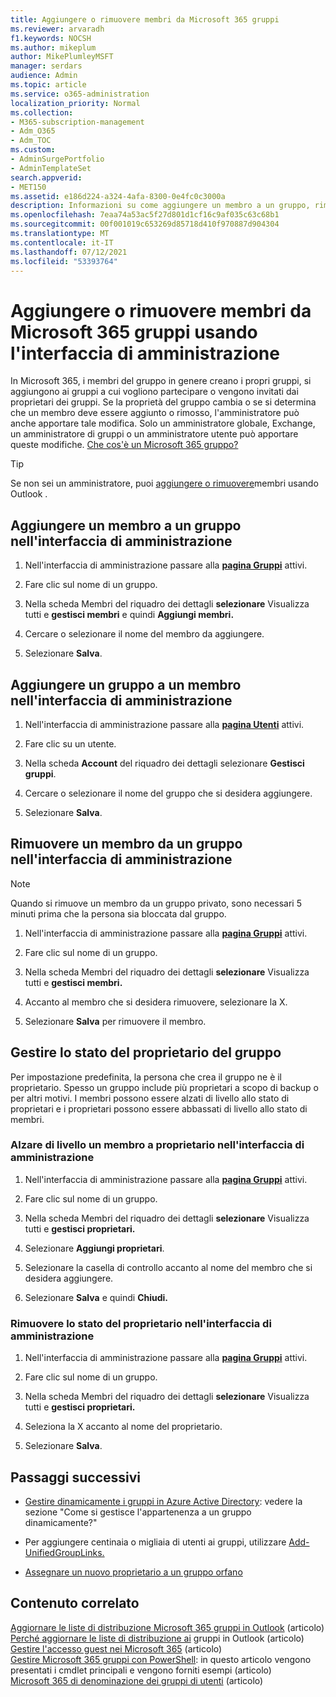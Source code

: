 ```yaml
---
title: Aggiungere o rimuovere membri da Microsoft 365 gruppi
ms.reviewer: arvaradh
f1.keywords: NOCSH
ms.author: mikeplum
author: MikePlumleyMSFT
manager: serdars
audience: Admin
ms.topic: article
ms.service: o365-administration
localization_priority: Normal
ms.collection:
- M365-subscription-management
- Adm_O365
- Adm_TOC
ms.custom:
- AdminSurgePortfolio
- AdminTemplateSet
search.appverid:
- MET150
ms.assetid: e186d224-a324-4afa-8300-0e4fc0c3000a
description: Informazioni su come aggiungere un membro a un gruppo, rimuovere un membro dal gruppo e gestire lo stato del proprietario del gruppo nel interfaccia di amministrazione di Microsoft 365.
ms.openlocfilehash: 7eaa74a53ac5f27d801d1cf16c9af035c63c68b1
ms.sourcegitcommit: 00f001019c653269d85718d410f970887d904304
ms.translationtype: MT
ms.contentlocale: it-IT
ms.lasthandoff: 07/12/2021
ms.locfileid: "53393764"
---
```

# <a name="add-or-remove-members-from-microsoft-365-groups-using-the-admin-center"></a>Aggiungere o rimuovere membri da Microsoft 365 gruppi usando l'interfaccia di amministrazione

In Microsoft 365, i membri del gruppo in genere creano i propri gruppi, si aggiungono ai gruppi a cui vogliono partecipare o vengono invitati dai proprietari dei gruppi. Se la proprietà del gruppo cambia o se si determina che un membro deve essere aggiunto o rimosso, l'amministratore può anche apportare tale modifica. Solo un amministratore globale, Exchange, un amministratore di gruppi o un amministratore utente può apportare queste modifiche. [Che cos'è un Microsoft 365 gruppo?](https://support.microsoft.com/office/b565caa1-5c40-40ef-9915-60fdb2d97fa2)

> [!TIP]
> Se non sei un amministratore, puoi [aggiungere o rimuovere](https://support.microsoft.com/office/3b650f4a-5c9b-4f94-a1bb-0cca4b1091de)membri usando Outlook .
  
## <a name="add-a-member-to-a-group-in-the-admin-center"></a>Aggiungere un membro a un gruppo nell'interfaccia di amministrazione

1. Nell'interfaccia di amministrazione passare alla [**pagina Gruppi**](https://admin.microsoft.com/Adminportal/Home?#/groups) attivi.  

2. Fare clic sul nome di un gruppo.

3. Nella scheda Membri del riquadro dei dettagli **selezionare** Visualizza tutti e **gestisci membri** e quindi **Aggiungi membri.**

4. Cercare o selezionare il nome del membro da aggiungere.

5. Selezionare **Salva**.

## <a name="add-a-group-to-a-member-in-the-admin-center"></a>Aggiungere un gruppo a un membro nell'interfaccia di amministrazione

1. Nell'interfaccia di amministrazione passare alla [**pagina Utenti**](https://admin.microsoft.com/Adminportal/Home?#/users) attivi.  

2. Fare clic su un utente.

3. Nella scheda **Account** del riquadro dei dettagli selezionare **Gestisci gruppi**.

4. Cercare o selezionare il nome del gruppo che si desidera aggiungere.

5. Selezionare **Salva**.

## <a name="remove-a-member-from-a-group-in-the-admin-center"></a>Rimuovere un membro da un gruppo nell'interfaccia di amministrazione

> [!NOTE]
> Quando si rimuove un membro da un gruppo privato, sono necessari 5 minuti prima che la persona sia bloccata dal gruppo.

1. Nell'interfaccia di amministrazione passare alla [**pagina Gruppi**](https://admin.microsoft.com/Adminportal/Home?#/groups) attivi.  

2. Fare clic sul nome di un gruppo.

3. Nella scheda Membri del riquadro dei dettagli **selezionare** Visualizza tutti e **gestisci membri.**

4. Accanto al membro che si desidera rimuovere, selezionare la X.

5. Selezionare **Salva** per rimuovere il membro.

## <a name="manage-group-owner-status"></a>Gestire lo stato del proprietario del gruppo

Per impostazione predefinita, la persona che crea il gruppo ne è il proprietario. Spesso un gruppo include più proprietari a scopo di backup o per altri motivi. I membri possono essere alzati di livello allo stato di proprietari e i proprietari possono essere abbassati di livello allo stato di membri.
  
### <a name="promote-a-member-to-owner-status-in-the-admin-center"></a>Alzare di livello un membro a proprietario nell'interfaccia di amministrazione

1. Nell'interfaccia di amministrazione passare alla [**pagina Gruppi**](https://admin.microsoft.com/Adminportal/Home?#/groups) attivi.  

2. Fare clic sul nome di un gruppo.

3. Nella scheda Membri del riquadro dei dettagli **selezionare** Visualizza tutti e **gestisci proprietari.**

4. Selezionare **Aggiungi proprietari**.

5. Selezionare la casella di controllo accanto al nome del membro che si desidera aggiungere.

6. Selezionare **Salva** e quindi **Chiudi.**

### <a name="remove-owner-status-in-the-admin-center"></a>Rimuovere lo stato del proprietario nell'interfaccia di amministrazione

1. Nell'interfaccia di amministrazione passare alla [**pagina Gruppi**](https://admin.microsoft.com/Adminportal/Home?#/groups) attivi.  

2. Fare clic sul nome di un gruppo.

3. Nella scheda Membri del riquadro dei dettagli **selezionare** Visualizza tutti e **gestisci proprietari.**

4. Seleziona la X accanto al nome del proprietario.

5. Selezionare **Salva**.

## <a name="next-steps"></a>Passaggi successivi

- [Gestire dinamicamente i gruppi in Azure Active Directory](/azure/active-directory/fundamentals/active-directory-groups-create-azure-portal): vedere la sezione "Come si gestisce l'appartenenza a un gruppo dinamicamente?"

- Per aggiungere centinaia o migliaia di utenti ai gruppi, utilizzare [Add-UnifiedGroupLinks.](/powershell/module/exchange/add-unifiedgrouplinks)

- [Assegnare un nuovo proprietario a un gruppo orfano](https://support.microsoft.com/office/86bb3db6-8857-45d1-95c8-f6d540e45732)

## <a name="related-content"></a>Contenuto correlato

[Aggiornare le liste di distribuzione Microsoft 365 gruppi in Outlook](../manage/upgrade-distribution-lists.md) (articolo)\
[Perché aggiornare le liste di distribuzione ai](https://support.microsoft.com/office/7fb3d880-593b-4909-aafa-950dd50ce188) gruppi in Outlook (articolo)\
[Gestire l'accesso guest nei Microsoft 365](manage-guest-access-in-groups.md) (articolo)\
[Gestire Microsoft 365 gruppi con PowerShell](../../enterprise/manage-microsoft-365-groups-with-powershell.md): in questo articolo vengono presentati i cmdlet principali e vengono forniti esempi (articolo)\
[Microsoft 365 di denominazione dei gruppi di utenti](../../solutions/groups-naming-policy.md) (articolo)